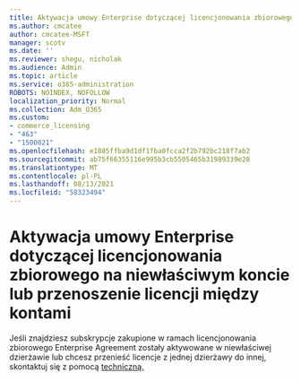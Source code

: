 ```yaml
---
title: Aktywacja umowy Enterprise dotyczącej licencjonowania zbiorowego na niewłaściwym koncie
ms.author: cmcatee
author: cmcatee-MSFT
manager: scotv
ms.date: ''
ms.reviewer: shegu, nicholak
ms.audience: Admin
ms.topic: article
ms.service: o365-administration
ROBOTS: NOINDEX, NOFOLLOW
localization_priority: Normal
ms.collection: Adm_O365
ms.custom:
- commerce_licensing
- "463"
- "1500021"
ms.openlocfilehash: e1885ffba9d1df1fba0fcca2f2b792bc218f7ab2
ms.sourcegitcommit: ab75f66355116e995b3cb5505465b31989339e28
ms.translationtype: MT
ms.contentlocale: pl-PL
ms.lasthandoff: 08/13/2021
ms.locfileid: "58323494"
---
```

# <a name="volume-licensing-enterprise-agreement-activated-on-the-wrong-account-or-transferring-licenses-from-one-account-to-another"></a>Aktywacja umowy Enterprise dotyczącej licencjonowania zbiorowego na niewłaściwym koncie lub przenoszenie licencji między kontami

Jeśli znajdziesz subskrypcje zakupione w ramach licencjonowania zbiorowego Enterprise Agreement zostały aktywowane w niewłaściwej  dzierżawie lub chcesz przenieść licencje z jednej dzierżawy do innej, skontaktuj się z pomocą [techniczną.](https://go.microsoft.com/fwlink/p/?linkid=518322) 